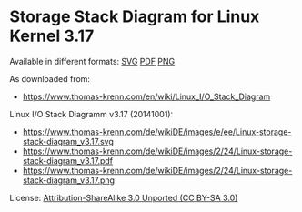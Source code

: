 # Storage Stack Diagram for Linux Kernel 3.17

Available in different formats:
[SVG](Linux-storage-stack-diagram_v4.0.svg)
[PDF](Linux-storage-stack-diagram_v4.0.pdf)
[PNG](Linux-storage-stack-diagram_v4.0.png)

As downloaded from:
- <https://www.thomas-krenn.com/en/wiki/Linux_I/O_Stack_Diagram>

Linux I/O Stack Diagramm v3.17 (20141001):
- <https://www.thomas-krenn.com/de/wikiDE/images/e/ee/Linux-storage-stack-diagram_v3.17.svg>
- <https://www.thomas-krenn.com/de/wikiDE/images/2/24/Linux-storage-stack-diagram_v3.17.pdf>
- <https://www.thomas-krenn.com/de/wikiDE/images/2/24/Linux-storage-stack-diagram_v3.17.png>

License: [Attribution-ShareAlike 3.0 Unported (CC BY-SA 3.0)](https://creativecommons.org/licenses/by-sa/3.0/)

